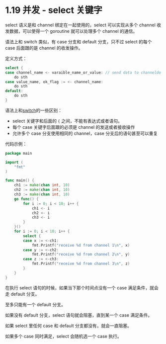 # 1.19 并发 - select 关键字

select 语义是和 channel 绑定在一起使用的，select 可以实现从多个 channel 收发数据，可以使得一个 goroutine 就可以处理多个 channel 的通信。

语法上和 switch 类似，有 case 分支和 default 分支，只不过 select 的每个 case 后面跟的是 channel 的收发操作。

定义方式：

```go
select {
case channel_name <- varaible_name_or_value: // send data to channeldo sthcase var_name = <-ch2 : // receive data from channeldo sthcase data, ok := <-ch3:
    do sth
case value_name, ok_flag := <- channel_name:
    do sth
default:
    do sth
}
```

语法上和<u>switch</u>的一些区别：

- select 关键字和后面的 `{` 之间，不能有表达式或者语句。
- 每个 case 关键字后面跟的必须是 channel 的发送或者接收操作
- 允许多个 case 分支使用相同的 channel，case 分支后的语句甚至可以重复

代码示例：

```go
package main

import (
    "fmt"
)

func main() {
    ch1 := make(chan int, 10)
    ch2 := make(chan int, 10)
    ch3 := make(chan int, 10)
    go func() {
        for i := 0; i < 10; i++ {
            ch1 <- i
            ch2 <- i
            ch3 <- i
        }
    }()
    for i := 0; i < 10; i++ {
        select {
        case x := <-ch1:
            fmt.Printf("receive %d from channel 1\n", x)
        case y := <-ch2:
            fmt.Printf("receive %d from channel 2\n", y)
        case z := <-ch3:
            fmt.Printf("receive %d from channel 3\n", z)
        }
    }
}
```

在执行 select 语句的时候，如果当下那个时间点没有一个 case 满足条件，就会走 default 分支。

至多只能有一个 default 分支。

如果没有 default 分支，select 语句就会阻塞，直到某一个 case 满足条件。

如果 select 里任何 case 和 default 分支都没有，就会一直阻塞。

如果多个 case 同时满足，select 会随机选一个 case 执行。
